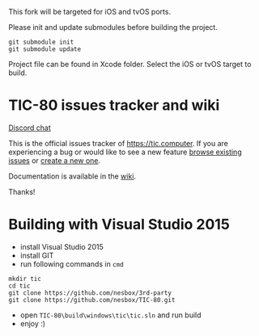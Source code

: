 This fork will be targeted for iOS and tvOS ports.


Please init and update submodules before building the project.


```
git submodule init
git submodule update
```

Project file can be found in Xcode folder. Select the iOS or tvOS target to build.

TIC-80 issues tracker and wiki
=======

[Discord chat](https://discord.gg/DkD73dP)

This is the official issues tracker of <https://tic.computer>. If you are experiencing a bug or would like to see a new feature [browse existing issues](https://github.com/nesbox/tic.computer/issues) or [create a new one](https://github.com/nesbox/tic.computer/issues/new).

Documentation is available in the [wiki](https://github.com/nesbox/tic.computer/wiki).

Thanks!

Building with Visual Studio 2015
=======
- install Visual Studio 2015
- install GIT
- run following commands in `cmd`
```
mkdir tic
cd tic
git clone https://github.com/nesbox/3rd-party
git clone https://github.com/nesbox/TIC-80.git
```
- open `TIC-80\build\windows\tic\tic.sln` and run build
- enjoy :)
